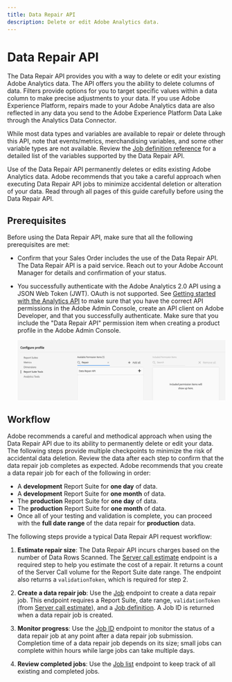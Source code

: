 ```yaml
---
title: Data Repair API
description: Delete or edit Adobe Analytics data.
---
```


# Data Repair API

The Data Repair API provides you with a way to delete or edit your existing Adobe Analytics data. The API offers you the ability to delete columns of data. Filters provide options for you to target specific values within a data column to make precise adjustments to your data. If you use Adobe Experience Platform, repairs made to your Adobe Analytics data are also reflected in any data you send to the Adobe Experience Platform Data Lake through the Analytics Data Connector.

While most data types and variables are available to repair or delete through this API, note that events/metrics, merchandising variables, and some other variable types are not available. Review the [Job definition reference](json-body.md) for a detailed list of the variables supported by the Data Repair API.

<InlineAlert variant="warning" slots="text"/>

Use of the Data Repair API permanently deletes or edits existing Adobe Analytics data. Adobe recommends that you take a careful approach when executing Data Repair API jobs to minimize accidental deletion or alteration of your data. Read through all pages of this guide carefully before using the Data Repair API.

## Prerequisites

Before using the Data Repair API, make sure that all the following prerequisites are met:

* Confirm that your Sales Order includes the use of the Data Repair API. The Data Repair API is a paid service. Reach out to your Adobe Account Manager for details and confirmation of your status.
* You successfully authenticate with the Adobe Analytics 2.0 API using a JSON Web Token (JWT). OAuth is not supported. See [Getting started with the Analytics API](../../index.md) to make sure that you have the correct API permissions in the Adobe Admin Console, create an API client on Adobe Developer, and that you successfully authenticate. Make sure that you include the "Data Repair API" permission item when creating a product profile in the Adobe Admin Console.

   ![data repair permission](../../../images/data-repair-permission.png)

## Workflow

Adobe recommends a careful and methodical approach when using the Data Repair API due to its ability to permanently delete or edit your data. The following steps provide multiple checkpoints to minimize the risk of accidental data deletion. Review the data after each step to confirm that the data repair job completes as expected. Adobe recommends that you create a data repair job for each of the following in order:

* A **development** Report Suite for **one day** of data.
* A **development** Report Suite for **one month** of data.
* The **production** Report Suite for **one day** of data.
* The **production** Report Suite for **one month** of data.
* Once all of your testing and validation is complete, you can proceed with the **full date range** of the data repair for **production** data.

The following steps provide a typical Data Repair API request workflow:

1. **Estimate repair size**: The Data Repair API incurs charges based on the number of Data Rows Scanned. The [Server call estimate](server-call-estimate.md) endpoint is a required step to help you estimate the cost of a repair. It returns a count of the Server Call volume for the Report Suite date range. The endpoint also returns a `validationToken`, which is required for step 2.

1. **Create a data repair job**: Use the [Job](job.md) endpoint to create a data repair job. This endpoint requires a Report Suite, date range, `validationToken` (from [Server call estimate](server-call-estimate.md)), and a [Job definition](json-body.md). A Job ID is returned when a data repair job is created.

1. **Monitor progress**: Use the [Job ID](job.md#view-an-individual-job) endpoint to monitor the status of a data repair job at any point after a data repair job submission. Completion time of a data repair job depends on its size; small jobs can complete within hours while large jobs can take multiple days.

1. **Review completed jobs**: Use the [Job list](job.md#view-a-job-list) endpoint to keep track of all existing and completed jobs.
